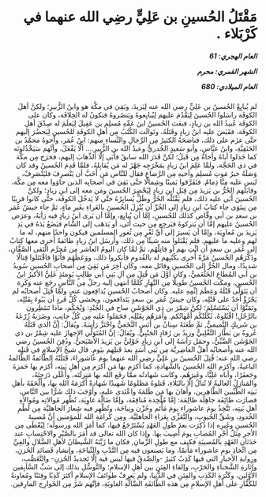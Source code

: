<h1 dir="rtl">مَقْتَلُ الحُسينِ بن عَلِيٍّ رضِي الله عنهما في كَرْبَلاء  .</h1>

<h5 dir="rtl">العام الهجري:  61

الشهر القمري: محرم

العام الميلادي: 680</h5>

<p dir="rtl">لم يُبايِعْ الحُسينُ بن عَلِيٍّ رضي الله عنه لِيَزيدَ، وبَقِيَ في مكَّة هو وابنُ الزُّبيرِ؛ ولكنَّ أهلَ الكوفَة راسَلوا الحُسينَ لِيَقْدُمَ عليهم لِيُبايِعوهُ ويَنصُروهُ فتكونُ له الخِلافَة، وكان على الكوفَة عُبيدُ الله بن زيادٍ، فبعَث الحُسينُ ابنَ عَمِّهِ مُسلِم بن عَقِيلَ لِيَعلَمَ له صِدْقَ أهلِ الكوفَة، فقَبَضَ عليه ابنُ زيادٍ وقَتَلَهُ، وتَوالَت الكُتُبُ مِن أهلِ الكوفَةِ للحُسينِ لِيَحضُرَ إليهم حتَّى عزَم على ذلك، فناصَحَهُ الكثيرُ مِن الرِّجالِ والنِّساءِ منهم: ابنُ عُمَر، وأخوهُ محمَّدُ بن الحَنَفِيَّةِ، وابنُ عبَّاسٍ، وأبو سَعيدٍ الخُدريُّ وعبدُ الله بن الزُّبيرِ.... ألَّا يَفْعَلَ، وأنَّهم سَيَخْذُلونَه كما خَذلوا أباهُ وأخاهُ مِن قَبلُ؛ لكنَّ قَدَرَ الله سابقٌ فأَبَى إلَّا الذِّهابَ إليهم، فخرَج مِن مكَّة في ذي الحَجَّة، ولمَّا عَلِمَ ابنُ زيادٍ بمَخْرَجِه جَهَّزَ له مَن يُقابِلهُ، فلمَّا قَدِمَ الحُسينُ وقد كان وَصَلَهُ خبرُ مَوتِ مُسلِم وأخيهِ مِن الرَّضاعِ فقال للنَّاس مَن أَحَبَّ أن يَنْصرِفَ فليَنْصَرِفْ، ليس عليه مِنَّا ذِمامٌ. فتَفَرَّقوا يَمينًا وشِمالًا حتَّى بَقِيَ في أصحابِه الذين جاؤوا معه مِن مكَّة، وقابَلَهم الحُرُّ بن يَزيدَ مِن قِبَلِ ابنِ زيادٍ لِيُحْضِرَ الحُسينَ ومَن معه إلى ابنِ زيادٍ؛ ولكنَّ الحُسينَ أَبَى عليه ذلك، فلم يَقْتُلْه الحُرُّ وظَلَّ يُسايِرُهُ حتَّى لا يَدخُلَ الكوفَة، حتَّى كانوا قريبًا مِن نِينَوَى جاء كتابُ ابنِ زيادٍ إلى الحُرِّ أن يُنْزِلَ الحُسينَ بالعَراءِ بغَيرِ ماءٍ، ثمَّ جاء جيشُ عُمَر بن سعدِ بن أبي وقَّاص كذلك للحُسينِ، إمَّا أن يُبايِع، وإمَّا أن يَرى ابنُ زيادٍ فيه رَأيَهُ، وعرَض الحُسينُ عليهم إمَّا أن يَتركوهُ فيَرجِع مِن حيث أَتَى، أو يَذهَب إلى الشَّام فيَضَعُ يَدَهُ في يَدِ يَزيدَ بن مُعاوِيَة، وإمَّا أن يَسيرَ إلى أيِّ ثَغْرٍ مِن ثُغورِ المسلمين فيكون واحدًا منهم، له ما لهم وعليه ما عليهم. فلم يَقْبَلوا منه شيئًا مِن ذلك، وأَرسَل ابنُ زيادٍ طائفةً أُخرى معها كِتابٌ إلى عُمَر بن سعدٍ أن ائْتِ بهم أو قاتِلْهُم، ثمَّ لمَّا كان اليومُ العاشر مِن مُحرَّم الْتَقى الصَّفَّانِ، وذَكَّرَهُم الحُسينُ مَرَّةً أُخرى بكُتُبِهم له بالقُدومِ فأنكروا ذلك، ووَعَظَهُم فأَبَوْا فاقْتَتَلوا قِتالًا شديدًا، ومال الحُرُّ إلى الحُسينِ وقاتَل معه، وكان آخِرَ مَن بَقِيَ مِن أصحابِ الحُسينِ سُويدُ بن أبي المُطاعِ الخَثْعَميُّ، وكان أوَّلَ مَن قُتِلَ مِن آلِ بَنِي أبي طالِبٍ يَومئذٍ عَلِيٌّ الأكبرُ ابنُ الحُسينِ، ومكَث الحُسينُ طويلًا مِن النَّهارِ كُلمَّا انتهى إليه رجلٌ مِن النَّاسِ رجَع عنه وَكَرِهَ أن يَتَوَلَّى قَتْلَهُ وعِظَمَ إثْمِهِ عليه.
وكان أصحابُ الحُسينِ يُدافِعون عنه، ولمَّا قُتِلَ أصحابُه لم يَجْرُؤْ أَحَدٌ على قَتْلِه، وكان جيشُ عُمَر بن سعدٍ يَتَدافعون، ويخشى كُلُّ فَردٍ أن يَبُوءَ بِقَتْلِه، وتَمَنَّوْا أن يَسْتَسْلِمَ؛ لكنَّ شِمْرَ بن ذي الجَوْشَنِ صاح في الجُنْدِ: وَيْحَكُم، ماذا تَنتَظِرون بالرَّجُلِ! اقْتُلوهُ، ثَكَلَتْكُم أُمَّهاتُكم. وأَمَرَهُم بِقَتْلِه, فحَمَلوا عليه مِن كُلِّ جانِبٍ، وضَرَبهُ زُرْعَةُ بن شَريكٍ التَّميميُّ, ثمَّ طَعَنَهُ سِنانُ بن أَنَسٍ النَّخَعيُّ واحْتَزَّ رَأسَهُ. ويُقالُ: إنَّ الذي قَتَلَهُ عُروةُ بن بَطَّار التَّغْلِبيُّ وزيدُ بن رُقادٍ الجَنْبِيُّ. ويُقالُ: إنَّ المُتَوَلِّي الإجهازَ عليه شِمْرُ بن ذي الجَوْشَن الضَّبِّيُّ، وحمَل رَأسَهُ إلى ابنِ زيادٍ خَوْلِيُّ بن يَزيدَ الأَصْبَحيُّ. ودُفِنَ الحُسينُ رضي الله عنه وأصحابُه أهلُ الغاضِريَّة مِن بَنِي أَسَدٍ بعدَ قَتلِهم بيَومٍ. قال شيخُ الإسلامِ في قَتلِه رضي الله عنه: قُتِلَ الحُسينُ بن عَلِيٍّ رضِي الله عنهما يومَ عاشوراءَ، قَتَلَتْهُ الطَّائفةُ الظَّالمةُ الباغيةُ، وأَكرَم الله الحُسينَ بالشَّهادةِ، كما أَكرَم بها مَن أَكرَم مِن أهلِ بَيتِه، أَكرَم بها حَمزةَ وجَعفَرًا، وأباه عَلِيًّا، وغَيرَهُم، وكانت شَهادتُه ممَّا رفَع الله بها مَنزِلَتَه، وأَعْلَى دَرَجتَهُ، والمَنازِلُ العاليةُ لا تُنالُ إلَّا بالبَلاءِ، قَتلوهُ مَظلومًا شَهيدًا شَهادةً أَكرَمَهُ الله بها، وأَلْحَقَهُ بأهلِ بَيتِه الطَّيِّبين الطَّاهِرين، وأَهانَ بها مَن ظَلمَهُ واعْتَدى عليه، وأَوْجَبَ ذلك شَرًّا بين النَّاسِ، فصارَت طائِفَة جاهِلَة ظالِمَة: إمَّا مُلْحِدة مُنافِقَة، وإمَّا ضَالَّة غاوِيَة، تُظْهِر مُوالاتِه ومُوالاةِ أهلِ بَيتِه، تَتَّخِذُ يومَ عاشوراء يومَ مَأْتَم وحُزْن ونِياحَة، وتُظْهِر فيه شِعارَ الجاهليَّة مِن لَطْمِ الخُدودِ، وشَقِّ الجُيوبِ، والتَّعَزِّي بِعَزاءِ الجاهليَّة. ومِن كَرامَةِ الله للمؤمنين أنَّ مُصيبةَ الحُسينِ وغَيرِه إذا ذُكِرَت بعدَ طولِ العَهْدِ يُسْتَرْجَعُ فيها، كما أمَرَ الله ورسولُه؛ لِيُعْطَى مِن الأجرِ مِثلُ أَجْرِ المُصابِ يومَ أُصِيبَ بها. وإذا كان الله تعالى قد أَمَرَ بالصَّبْرِ والاحْتِسابِ عند حَدَثان العَهْدِ بالمُصيبَةِ فكيف مع طولِ الزَّمانِ, فكان ما زَيَّنَهُ الشَّيطانُ لأهلِ الضَّلالِ والغِيِّ مِن اتِّخاذِ يومِ عاشوراء مَأتمًا، وما يَصنعون فيه مِن النَّدْبِ والنِّياحَةِ، وإنشادِ قَصائدِ الحُزنِ، ورِوايةِ الأخبارِ التي فيها كَذِبٌ كثيرٌ -والصِّدقُ فيها ليس فيه إلَّا تَجديدُ الحُزنِ- والتَّعَصُّبِ، وإثارةِ الشَّحناءِ والحَرْبِ، وإلقاءِ الفِتَنِ بين أهلِ الإسلامِ؛ والتَّوسُّلِ بذلك إلى سَبِّ السَّابِقين الأوَّلين، وكَثْرَةِ الكَذِبِ والفِتَنِ في الدُّنيا، ولم يَعرِفْ طوائفُ الإسلامِ أكثرَ كَذِبًا وفِتَنًا ومُعاونةً للكُفَّارِ على أهلِ الإسلامِ مِن هذه الطَّائفَةِ الضَّالَّةِ الغاويَةِ، فإنَّهم شَرٌ مِن الخَوارِج المارِقين.</p></br>
